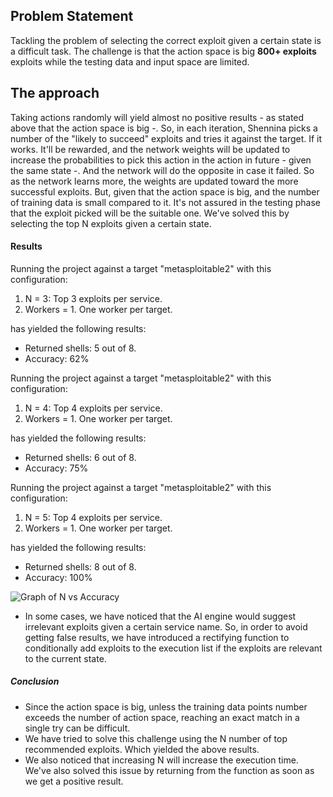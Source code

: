 ## Problem Statement

Tackling the problem of selecting the correct exploit given a certain state is a difficult task.
The challenge is that the action space is big **800+ exploits** exploits while the testing data and input space are limited.


## The approach

Taking actions randomly will yield almost no positive results - as stated above that the action space is big -. So, in each iteration, Shennina picks a number of the "likely to succeed" exploits and tries it against the target. If it works. It'll be rewarded, and the network weights will be updated to increase the probabilities to pick this action in the action in future - given the same state -. And the network will do the opposite in case it failed.
So as the network learns more, the weights are updated toward the more successful exploits. But, given that the action space is big, and the number of training data is small compared to it. It's not assured in the testing phase that the exploit picked will be the suitable one. We've solved this by selecting the top N exploits given a certain state.


#### Results

Running the project against a target "metasploitable2" with this configuration:
1. N = 3: Top 3 exploits per service.
2. Workers = 1. One worker per target.

has yielded the following results:
* Returned shells: 5 out of 8.
* Accuracy: 62%

Running the project against a target "metasploitable2" with this configuration:
1. N = 4: Top 4 exploits per service.
2. Workers = 1. One worker per target.

has yielded the following results:
* Returned shells: 6 out of 8.
* Accuracy: 75%

Running the project against a target "metasploitable2" with this configuration:
1. N = 5: Top 4 exploits per service.
2. Workers = 1. One worker per target.

has yielded the following results:
* Returned shells: 8 out of 8.
* Accuracy: 100%


![Graph of N vs Accuracy](/docs/images/n-vs-accuracy.png)
- In some cases, we have noticed that the AI engine would suggest irrelevant exploits given a certain service name. So, in order to avoid getting false results, we have introduced a rectifying function to conditionally add exploits to the execution list if the exploits are relevant to the current state.

##### Conclusion

- Since the action space is big, unless the training data points number exceeds the number of action space, reaching an exact match in a single try can be difficult.
- We have tried to solve this challenge using the N number of top recommended exploits. Which yielded the above results.
- We also noticed that increasing N will increase the execution time. We've also solved this issue by returning from the function as soon as we get a positive result.
